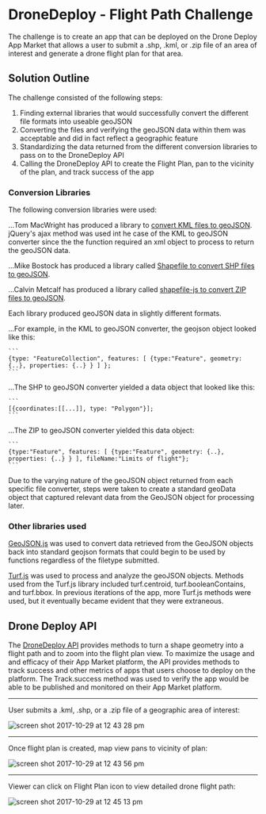 # DroneDeploy - Flight Path Challenge

The challenge is to create an app that can be deployed on the Drone Deploy App Market that allows a user to submit a .shp, .kml, or .zip file of an area of interest and generate a drone flight plan for that area.

## Solution Outline

The challenge consisted of the following steps:  

  1) Finding external libraries that would successfully convert the different file formats into useable geoJSON
  2) Converting the files and verifying the geoJSON data within them was acceptable and did in fact reflect a geographic feature
  3) Standardizing the data returned from the different conversion libraries to pass on to the DroneDeploy API
  4) Calling the DroneDeploy API to create the Flight Plan, pan to the vicinity of the plan, and track success of the app

### Conversion Libraries

The following conversion libraries were used:

...Tom MacWright has produced a library to [convert KML files to geoJSON](https://github.com/mapbox/togeojson).  jQuery's ajax method was used int he case of the KML to geoJSON converter since the the function required an xml object to process to return the geoJSON data.

...Mike Bostock has produced a library called [Shapefile to convert SHP files to geoJSON](https://github.com/mbostock/shapefile).

...Calvin Metcalf has produced a library called [shapefile-js to convert ZIP files to geoJSON](https://github.com/calvinmetcalf/shapefile-js).

Each library produced geoJSON data in slightly different formats.  

...For example, in the KML to geoJSON converter, the geojson object looked like this:

    ```
    {type: "FeatureCollection", features: [ {type:"Feature", geometry: {..}, properties: {..} } ] };
    ```

...The SHP to geoJSON converter yielded a data object that looked like this:

    ```
    [{coordinates:[[...]], type: "Polygon"}];
    ```

...The ZIP to geoJSON converter yielded this data object:

    ```
    {type:"Feature", features: [ {type:"Feature", geometry: {..}, properties: {..} } ], fileName:"Limits of flight"};
    ```

Due to the varying nature of the geoJSON object returned from each specific file converter, steps were taken to create a standard geoData object that captured relevant data from the GeoJSON object for processing later.

### Other libraries used

[GeoJSON.js](https://github.com/caseycesari/geojson.js) was used to convert data retrieved from the GeoJSON objects back into standard geojson formats that could begin to be used by functions regardless of the filetype submitted.

[Turf.js](http://turfjs.org/getting-started/) was used to process and analyze the geoJSON objects.  Methods used from the Turf.js library included turf.centroid, turf.booleanContains, and turf.bbox.  In previous iterations of the app, more Turf.js methods were used, but it eventually became evident that they were extraneous.

## Drone Deploy API

The [DroneDeploy API](https://dronedeploy.gitbooks.io/dronedeploy-apps/) provides methods to turn a shape geometry into a flight path and to zoom into the flight plan view.  To maximize the usage and and efficacy of their App Market platform, the API provides methods to track success and other metrics of apps that users choose to deploy on the platform.  The Track.success method was used to verify the app would be able to be published and monitored on their App Market platform.


<hr>
User submits a .kml, .shp, or a .zip file of a geographic area of interest:

![screen shot 2017-10-29 at 12 43 28 pm](https://user-images.githubusercontent.com/12532173/32150484-cb6c8bac-bcd0-11e7-9c4b-be6dfad71cd1.png)
<hr>

Once flight plan is created, map view pans to vicinity of plan:

![screen shot 2017-10-29 at 12 43 56 pm](https://user-images.githubusercontent.com/12532173/32150481-b82dd50a-bcd0-11e7-8e94-86ed7c3d955b.png)
<hr>

Viewer can click on Flight Plan icon to view detailed drone flight path:

![screen shot 2017-10-29 at 12 45 13 pm](https://user-images.githubusercontent.com/12532173/32150403-8644a880-bccf-11e7-932f-8949be44de70.png)
